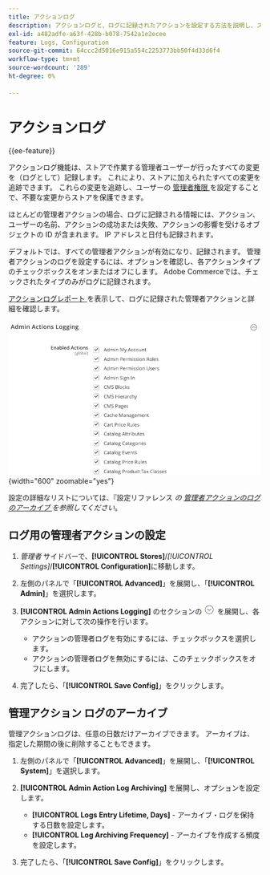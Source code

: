 ```yaml
---
title: アクションログ
description: アクションログと、ログに記録されたアクションを設定する方法を説明し、ストアに加えられたすべての変更を追跡できるようにします。
exl-id: a482adfe-a63f-428b-b078-7542a1e2ecee
feature: Logs, Configuration
source-git-commit: 64ccc2d5016e915a554c2253773bb50f4d33d6f4
workflow-type: tm+mt
source-wordcount: '289'
ht-degree: 0%

---
```


# アクションログ

{{ee-feature}}

アクションログ機能は、ストアで作業する管理者ユーザーが行ったすべての変更を（ログとして）記録します。 これにより、ストアに加えられたすべての変更を追跡できます。 これらの変更を追跡し、ユーザーの [ 管理者権限 ](permissions.md) を設定することで、不要な変更からストアを保護できます。

ほとんどの管理者アクションの場合、ログに記録される情報には、アクション、ユーザーの名前、アクションの成功または失敗、アクションの影響を受けるオブジェクトの ID が含まれます。 IP アドレスと日付も記録されます。

デフォルトでは、すべての管理者アクションが有効になり、記録されます。 管理者アクションのログを設定するには、オプションを確認し、各アクションタイプのチェックボックスをオンまたはオフにします。 Adobe Commerceでは、チェックされたタイプのみがログに記録されます。

[ アクションログレポート ](action-log-report.md) を表示して、ログに記録された管理者アクションと詳細を確認します。

![ 詳細設定 – 管理アクションのログ ](../configuration-reference/advanced/assets/admin-actions-logging.png){width="600" zoomable="yes"}

設定の詳細なリストについては、『設定リファレンス _の [ 管理者アクションのログのアーカイブ ](../configuration-reference/advanced/system.md) を参照してください_。

## ログ用の管理者アクションの設定

1. _管理者_ サイドバーで、**[!UICONTROL Stores]**/_[!UICONTROL Settings]_/**[!UICONTROL Configuration]**&#x200B;に移動します。

1. 左側のパネルで「**[!UICONTROL Advanced]**」を展開し、「**[!UICONTROL Admin]**」を選択します。

1. **[!UICONTROL Admin Actions Logging]** のセクションの ![ 展開セレクター ](../assets/icon-display-expand.png) を展開し、各アクションに対して次の操作を行います。

   - アクションの管理者ログを有効にするには、チェックボックスを選択します。
   - アクションの管理者ログを無効にするには、このチェックボックスをオフにします。

1. 完了したら、「**[!UICONTROL Save Config]**」をクリックします。

## 管理アクション ログのアーカイブ

管理アクションログは、任意の日数だけアーカイブできます。 アーカイブは、指定した期間の後に削除することもできます。

1. 左側のパネルで「**[!UICONTROL Advanced]**」を展開し、「**[!UICONTROL System]**」を選択します。

1. **[!UICONTROL Admin Action Log Archiving]** を展開し、オプションを設定します。

   - **[!UICONTROL Logs Entry Lifetime, Days]** - アーカイブ・ログを保持する日数を設定します。
   - **[!UICONTROL Log Archiving Frequency]** - アーカイブを作成する頻度を設定します。

1. 完了したら、「**[!UICONTROL Save Config]**」をクリックします。
